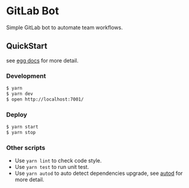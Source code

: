 # GitLab Bot

Simple GitLab bot to automate team workflows.

## QuickStart

<!-- add docs here for user -->

see [egg docs][egg] for more detail.

### Development

```bash
$ yarn
$ yarn dev
$ open http://localhost:7001/
```

### Deploy

```bash
$ yarn start
$ yarn stop
```

### Other scripts

- Use `yarn lint` to check code style.
- Use `yarn test` to run unit test.
- Use `yarn autod` to auto detect dependencies upgrade, see [autod](https://www.npmjs.com/package/autod) for more detail.

[egg]: https://eggjs.org
